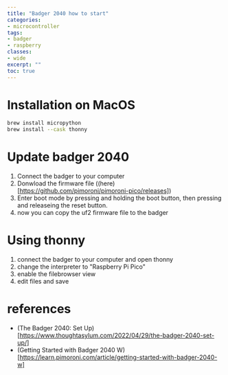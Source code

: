 ```yaml
---
title: "Badger 2040 how to start"
categories: 
- microcontroller
tags:
- badger
- raspberry
classes: 
- wide
excerpt: "" 
toc: true
--- 
```

# Installation on MacOS
```bash
brew install micropython
brew install --cask thonny
```

# Update badger 2040
1. Connect the badger to your computer
1. Donwload the firmware file ((here)[https://github.com/pimoroni/pimoroni-pico/releases])
1. Enter boot mode by pressing and holding the boot button, then pressing and releaseing the reset button.
1. now you can copy the uf2 firmware file to the badger

# Using thonny
1. connect the badger to your computer and open thonny 
1. change the interpreter to "Raspberry Pi Pico"
1. enable the filebrowser view
1. edit files and save

# references
* (The Badger 2040: Set Up)[https://www.thoughtasylum.com/2022/04/29/the-badger-2040-set-up/]
* (Getting Started with Badger 2040 W)[https://learn.pimoroni.com/article/getting-started-with-badger-2040-w]